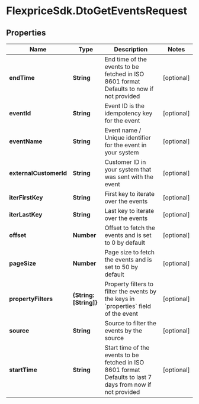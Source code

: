 # FlexpriceSdk.DtoGetEventsRequest

## Properties

Name | Type | Description | Notes
------------ | ------------- | ------------- | -------------
**endTime** | **String** | End time of the events to be fetched in ISO 8601 format Defaults to now if not provided | [optional] 
**eventId** | **String** | Event ID is the idempotency key for the event | [optional] 
**eventName** | **String** | Event name / Unique identifier for the event in your system | [optional] 
**externalCustomerId** | **String** | Customer ID in your system that was sent with the event | [optional] 
**iterFirstKey** | **String** | First key to iterate over the events | [optional] 
**iterLastKey** | **String** | Last key to iterate over the events | [optional] 
**offset** | **Number** | Offset to fetch the events and is set to 0 by default | [optional] 
**pageSize** | **Number** | Page size to fetch the events and is set to 50 by default | [optional] 
**propertyFilters** | **{String: [String]}** | Property filters to filter the events by the keys in &#x60;properties&#x60; field of the event | [optional] 
**source** | **String** | Source to filter the events by the source | [optional] 
**startTime** | **String** | Start time of the events to be fetched in ISO 8601 format Defaults to last 7 days from now if not provided | [optional] 


